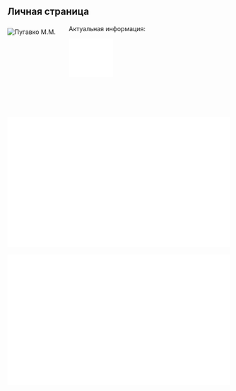 <html>
 <head>
  <meta charset="utf-8">
  <title>Обтекание</title>
  <style>
   .leftimg {
    float:left; /* Выравнивание по левому краю */
    margin: 7px 7px 7px 0; /* Отступы вокруг картинки */
   }
   .rightimg  {
    float: right; /* Выравнивание по правому краю  */ 
    margin: 7px 0 7px 7px; /* Отступы вокруг картинки */
   }
  </style>
 </head>
 <body>
  <h2>Личная страница</h2>
  <p><img src="__media/my_photo.jpg" alt="Пугавко М.М." width="132" height="194" class="leftimg">
Актуальная информация:

<img
    src="https://github.com/Pugavkomm/Pugavkomm-github-stats/blob/master/generated/languages.svg"
    alt="triangle with all three sides equal"
    height="87px"
    width="100px" />
![image](https://github.com/Pugavkomm/Pugavkomm-github-stats/blob/master/generated/languages.svg)

![image](https://github.com/Pugavkomm/Pugavkomm-github-stats/blob/master/generated/overview.svg)


</html>